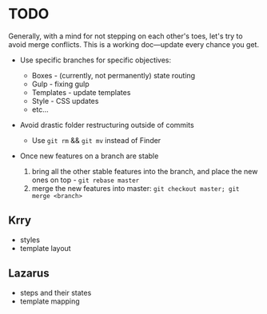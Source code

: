 # TODO

Generally, with a mind for not stepping on each other's toes, let's try to avoid merge conflicts. This is a working doc—update every chance you get.

* Use specific branches for specific objectives: 
	* Boxes - (currently, not permanently) state routing
	* Gulp - fixing gulp
	* Templates - update templates
	* Style - CSS updates
	* etc...

* Avoid drastic folder restructuring outside of commits
	* Use ````git rm```` && ````git mv```` instead of Finder

* Once new features on a branch are stable
    1. bring all the other stable features into the branch, and place the new ones on top - `git rebase master`
    2. merge the new features into master: `git checkout master; git merge <branch>`


## Krry

* styles
* template layout

## Lazarus

* steps and their states
* template mapping
